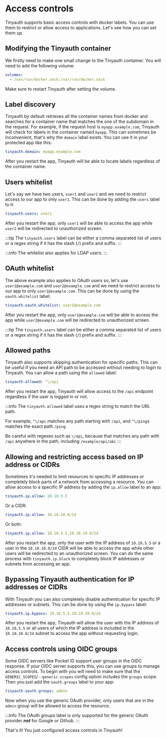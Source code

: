 # Access controls

Tinyauth supports basic access controls with docker labels. You can use them to restrict or allow access to applications. Let's see how you can set them up.

## Modifying the Tinyauth container

We firstly need to make one small change to the Tinyauth container. You will need to add the following volume:

```yaml
volumes:
  - /var/run/docker.sock:/var/run/docker.sock
```

Make sure to restart Tinyauth after setting the volume.

## Label discovery

Tinyauth by default retrieves all the container names from docker and searches for a container name that matches the one of the subdomain in the request. For example, if the request host is `myapp.example.com`, Tinyauth will check for labels in the container named `myapp`. This can sometimes be inconvenient, that's why the `domain` label exists. You can use it in your protected app like this:

```yaml
tinyauth.domain: myapp.example.com
```

After you restart the app, Tinyauth will be able to locate labels regardless of the container name.

## Users whitelist

Let's say we have two users, `user1` and `user2` and we need to restrict access to our app to only `user1`. This can be done by adding the `users` label to it:

```yaml
tinyauth.users: user1
```

After you restart the app, only `user1` will be able to access the app while `user2` will be redirected to unauthorized screen.

:::tip
The `tinyauth.users` label can be either a comma separated list of users or a regex string if it has the slash (`/`) prefix and suffix.
:::

:::info
The whitelist also applies for LDAP users.
:::

## OAuth whitelist

The above example also applies to OAuth users so, let's use `user1@example.com` and `user2@example.com` and we need to restrict access to our app to only `user1@example.com`. This can be done by using the `oauth.whitelist` label:

```yaml
tinyauth.oauth.whitelist: user1@example.com
```

After you restart the app, only `user1@example.com` will be able to access the app while `user2@example.com` will be redirected to unauthorized screen.

:::tip
The `tinyauth.users` label can be either a comma separated list of users or a regex string if it has the slash (`/`) prefix and suffix.
:::

## Allowed paths

Tinyauth also supports skipping authentication for specific paths. This can be useful if you need an API path to be accessed without needing to login to Tinyauth. You can allow a path using the `allowed` label:

```yaml
tinyauth.allowed: ^\/api
```

After you restart the app, Tinyauth will allow access to the `/api` endpoint regardless if the user is logged in or not.

:::info
The `tinyauth.allowed` label uses a regex string to match the URL path.

For example, `^\/api` matches any path starting with `/api`, and `^\/ping$` matches the exact path `/ping`.

Be careful with regexes such as `\/api`, because that matches any path with `/api` anywhere in the path, including `/example/api/abc`
:::

## Allowing and restricting access based on IP address or CIDRs

Sometimes it's needed to limit resources to specific IP addresses or completely block parts of a network from accessing a resource. You can allow access to a specific IP address by adding the `ip.allow` label to an app:

```yaml
tinyauth.ip.allow: 10.10.5.5
```

Or a CIDR:

```yaml
tinyauth.ip.allow: 10.10.10.0/24
```

Or both:

```yaml
tinyauth.ip.allow: 10.10.5.5,10.10.10.0/24
```

After you restart the app, only the user with the IP address of `10.10.5.5` or a user in the `10.10.10.0/24` CIDR will be able to access the app while other users will be redirected to an unauthorized screen. You can do the same process with `tinyauth.ip.block` to completely block IP addresses or subnets from accessing an app.

## Bypassing Tinyauth authentication for IP addresses or CIDRs

With Tinyauth you can also completely disable authentication for specific IP addresses or subnets. This can be done by using the `ip.bypass` label:

```yaml
tinyauth.ip.bypass: 10.10.5.5,10.10.10.0/24
```

After you restart the app, Tinyauth will allow the user with the IP address of `10.10.5.5` or all users of which the IP address is included in the `10.10.10.0/24` subnet to access the app without requesting login.

## Access controls using OIDC groups

Some OIDC servers like Pocket ID support user groups in the OIDC response. If your OIDC server supports this, you can use groups to manage access controls. To begin with you will need to make sure that the `GENERIC_SCOPES`/`--generic-scopes` config option includes the `groups` scope. Then you just add the `oauth.groups` label to your app:

```yaml
tinyauth.oauth.groups: admin
```

Now when you use the generic OAuth provider, only users that are in the `admin` group will be allowed to access the resource.

:::info
The OAuth groups label is only supported for the generic OAuth provider **_not_** for Google or Github.
:::

That's it! You just configured access controls in Tinyauth!
